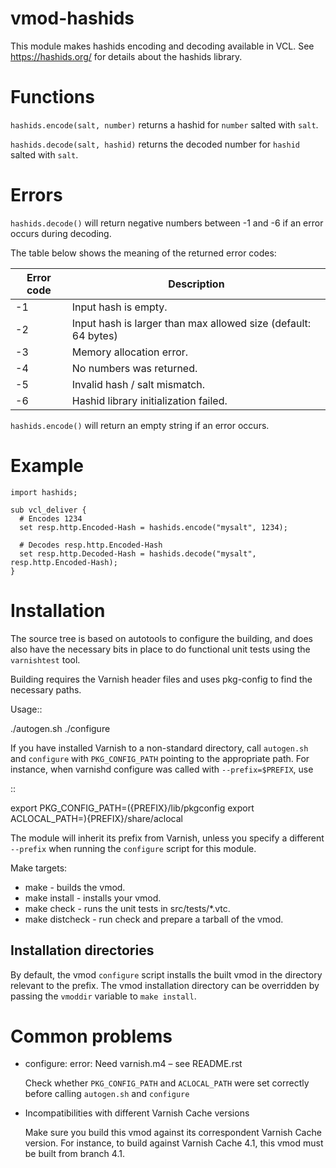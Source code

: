 # vmod-hashids

This module makes hashids encoding and decoding available in VCL.
See https://hashids.org/ for details about the hashids library.

# Functions

`hashids.encode(salt, number)` returns a hashid for `number` salted with
`salt`.

`hashids.decode(salt, hashid)` returns the decoded number for `hashid`
salted with `salt`.

# Errors

```hashids.decode()``` will return negative numbers between -1 and -6 if an error occurs during decoding.

The table below shows the meaning of the returned error codes:

| Error code | Description                                                    |
|------------|----------------------------------------------------------------|
| -1         | Input hash is empty.                                           |
| -2         | Input hash is larger than max allowed size (default: 64 bytes) |
| -3         | Memory allocation error.                                       |
| -4         | No numbers was returned.                                       |
| -5         | Invalid hash / salt mismatch.                                  |
| -6         | Hashid library initialization failed.                          |

```hashids.encode()``` will return an empty string if an error occurs.

# Example

```
import hashids;

sub vcl_deliver {
  # Encodes 1234
  set resp.http.Encoded-Hash = hashids.encode("mysalt", 1234);

  # Decodes resp.http.Encoded-Hash
  set resp.http.Decoded-Hash = hashids.decode("mysalt", resp.http.Encoded-Hash);
}
```

# Installation

The source tree is based on autotools to configure the building, and
does also have the necessary bits in place to do functional unit tests
using the `varnishtest` tool.

Building requires the Varnish header files and uses pkg-config to find
the necessary paths.

Usage::

./autogen.sh ./configure

If you have installed Varnish to a non-standard directory, call
`autogen.sh` and `configure` with `PKG_CONFIG_PATH` pointing to the
appropriate path. For instance, when varnishd configure was called with
`--prefix=$PREFIX`, use

::

export
PKG\_CONFIG\_PATH=\({PREFIX}/lib/pkgconfig  export ACLOCAL_PATH=\){PREFIX}/share/aclocal

The module will inherit its prefix from Varnish, unless you specify a
different `--prefix` when running the `configure` script for this
module.

Make targets:

  - make - builds the vmod.
  - make install - installs your vmod.
  - make check - runs the unit tests in src/tests/*.vtc.
  - make distcheck - run check and prepare a tarball of the vmod.

## Installation directories

By default, the vmod `configure` script installs the built vmod in the
directory relevant to the prefix. The vmod installation directory can be
overridden by passing the `vmoddir` variable to `make install`.

# Common problems

  - configure: error: Need varnish.m4 – see README.rst
    
    Check whether `PKG_CONFIG_PATH` and `ACLOCAL_PATH` were set
    correctly before calling `autogen.sh` and `configure`

  - Incompatibilities with different Varnish Cache versions
    
    Make sure you build this vmod against its correspondent Varnish
    Cache version. For instance, to build against Varnish Cache 4.1,
    this vmod must be built from branch 4.1.
